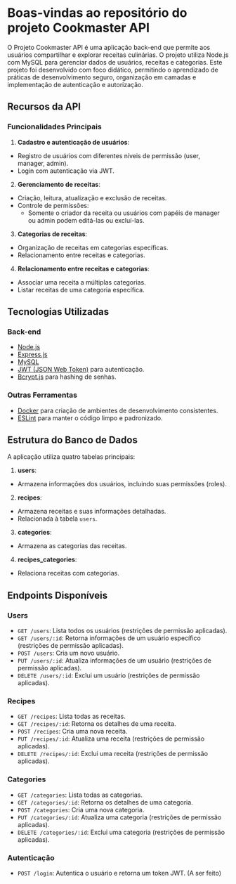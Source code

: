 # Boas-vindas ao repositório do projeto Cookmaster API

O Projeto Cookmaster API é uma aplicação back-end que permite aos usuários compartilhar e explorar receitas culinárias. O projeto utiliza Node.js com MySQL para gerenciar dados de usuários, receitas e categorias. Este projeto foi desenvolvido com foco didático, permitindo o aprendizado de práticas de desenvolvimento seguro, organização em camadas e implementação de autenticação e autorização.

## Recursos da API

### Funcionalidades Principais

1. **Cadastro e autenticação de usuários**:

- Registro de usuários com diferentes níveis de permissão (user, manager, admin).
- Login com autenticação via JWT.

2. **Gerenciamento de receitas**:

- Criação, leitura, atualização e exclusão de receitas.
- Controle de permissões:
  - Somente o criador da receita ou usuários com papéis de manager ou admin podem editá-las ou excluí-las.

3. **Categorias de receitas**:

- Organização de receitas em categorias específicas.
- Relacionamento entre receitas e categorias.

4. **Relacionamento entre receitas e categorias**:

- Associar uma receita a múltiplas categorias.
- Listar receitas de uma categoria específica.

## Tecnologias Utilizadas

### Back-end

- [Node.js](https://nodejs.org/pt)
- [Express.js](https://expressjs.com/)
- [MySQL](https://www.mysql.com/)
- [JWT (JSON Web Token)](https://jwt.io/introduction) para autenticação.
- [Bcrypt.js](https://www.npmjs.com/package/bcrypt) para hashing de senhas.

### Outras Ferramentas

- [Docker](https://www.docker.com/) para criação de ambientes de desenvolvimento consistentes.
- [ESLint](https://eslint.org/) para manter o código limpo e padronizado.

## Estrutura do Banco de Dados

A aplicação utiliza quatro tabelas principais:

1. **users**:

- Armazena informações dos usuários, incluindo suas permissões (roles).

2. **recipes**:

- Armazena receitas e suas informações detalhadas.
- Relacionada à tabela `users`.

3. **categories**:

- Armazena as categorias das receitas.

4. **recipes_categories**:

- Relaciona receitas com categorias.

## Endpoints Disponíveis

### Users

- `GET /users`: Lista todos os usuários (restrições de permissão aplicadas).
- `GET /users/:id`: Retorna informações de um usuário específico (restrições de permissão aplicadas).
- `POST /users`: Cria um novo usuário.
- `PUT /users/:id`: Atualiza informações de um usuário (restrições de permissão aplicadas).
- `DELETE /users/:id`: Exclui um usuário (restrições de permissão aplicadas).

### Recipes

- `GET /recipes`: Lista todas as receitas.
- `GET /recipes/:id`: Retorna os detalhes de uma receita.
- `POST /recipes`: Cria uma nova receita.
- `PUT /recipes/:id`: Atualiza uma receita (restrições de permissão aplicadas).
- `DELETE /recipes/:id`: Exclui uma receita (restrições de permissão aplicadas).

### Categories

- `GET /categories`: Lista todas as categorias.
- `GET /categories/:id`: Retorna os detalhes de uma categoria.
- `POST /categories`: Cria uma nova categoria.
- `PUT /categories/:id`: Atualiza uma categoria (restrições de permissão aplicadas).
- `DELETE /categories/:id`: Exclui uma categoria (restrições de permissão aplicadas).

### Autenticação

- `POST /login`: Autentica o usuário e retorna um token JWT. (A ser feito)
